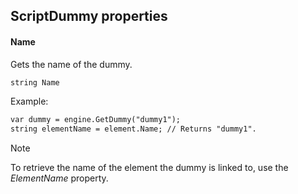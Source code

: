 ## ScriptDummy properties

#### Name

Gets the name of the dummy.

```txt
string Name
```

Example:

```txt
var dummy = engine.GetDummy("dummy1");                 
string elementName = element.Name; // Returns "dummy1".
```

> [!NOTE]
> To retrieve the name of the element the dummy is linked to, use the *ElementName* property.
